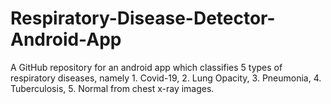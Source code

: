# Respiratory-Disease-Detector-Android-App
A GitHub repository for an android app which classifies 5 types of respiratory diseases, namely 1. Covid-19, 2. Lung Opacity, 3. Pneumonia, 4. Tuberculosis, 5. Normal from chest x-ray images.
